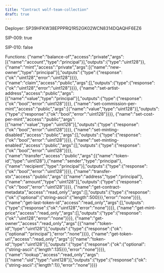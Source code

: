 ```yaml
---
title: "Contract wolf-team-collection"
draft: true
---
```

Deployer: SP39HFKW38EPPPRQ1R52GK02WCN8314DQAQHF6EZ6

SIP-009: true

SIP-010: false

Functions:
{"name":"balance-of","access":"private","args":[{"name":"account","type":"principal"}],"outputs":{"type":"uint128"}}, {"name":"mint","access":"private","args":[{"name":"new-owner","type":"principal"}],"outputs":{"type":{"response":{"ok":"uint128","error":"uint128"}}}}, {"name":"claim","access":"public","args":[],"outputs":{"type":{"response":{"ok":"uint128","error":"uint128"}}}}, {"name":"set-artist-address","access":"public","args":[{"name":"value","type":"principal"}],"outputs":{"type":{"response":{"ok":"bool","error":"uint128"}}}}, {"name":"set-commission-per-mint","access":"public","args":[{"name":"value","type":"uint128"}],"outputs":{"type":{"response":{"ok":"bool","error":"uint128"}}}}, {"name":"set-cost-per-mint","access":"public","args":[{"name":"value","type":"uint128"}],"outputs":{"type":{"response":{"ok":"bool","error":"uint128"}}}}, {"name":"set-minting-disabled","access":"public","args":[],"outputs":{"type":{"response":{"ok":"bool","error":"uint128"}}}}, {"name":"set-minting-enabled","access":"public","args":[],"outputs":{"type":{"response":{"ok":"bool","error":"uint128"}}}}, {"name":"transfer","access":"public","args":[{"name":"token-id","type":"uint128"},{"name":"sender","type":"principal"},{"name":"recipient","type":"principal"}],"outputs":{"type":{"response":{"ok":"bool","error":"uint128"}}}}, {"name":"transfer-stx","access":"public","args":[{"name":"address","type":"principal"},{"name":"amount","type":"uint128"}],"outputs":{"type":{"response":{"ok":"bool","error":"uint128"}}}}, {"name":"get-contract-metadata","access":"read_only","args":[],"outputs":{"type":{"response":{"ok":{"optional":{"string-ascii":{"length":500}}},"error":"none"}}}}, {"name":"get-last-token-id","access":"read_only","args":[],"outputs":{"type":{"response":{"ok":"uint128","error":"none"}}}}, {"name":"get-mint-price","access":"read_only","args":[],"outputs":{"type":{"response":{"ok":"uint128","error":"none"}}}}, {"name":"get-owner","access":"read_only","args":[{"name":"token-id","type":"uint128"}],"outputs":{"type":{"response":{"ok":{"optional":"principal"},"error":"none"}}}}, {"name":"get-token-uri","access":"read_only","args":[{"name":"token-id","type":"uint128"}],"outputs":{"type":{"response":{"ok":{"optional":{"string-ascii":{"length":135}}},"error":"none"}}}}, {"name":"lookup","access":"read_only","args":[{"name":"uid","type":"uint128"}],"outputs":{"type":{"response":{"ok":{"string-ascii":{"length":1}},"error":"none"}}}}
